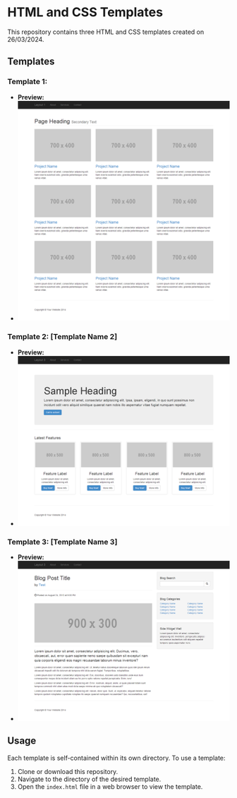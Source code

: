 # HTML and CSS Templates

This repository contains three HTML and CSS templates created on 26/03/2024.

## Templates

### Template 1: 

- **Preview:**
- ![Image Alt Text](layout1.png)

### Template 2: [Template Name 2]

- **Preview:**
- ![Image Alt Text](layout2.png)

### Template 3: [Template Name 3]

- **Preview:**
- ![Image Alt Text](layout3.png)

## Usage

Each template is self-contained within its own directory. To use a template:

1. Clone or download this repository.
2. Navigate to the directory of the desired template.
3. Open the `index.html` file in a web browser to view the template.
